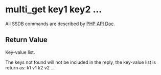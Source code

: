 # multi_get key1 key2 ...

All SSDB commands are described by [PHP API Doc](http://ssdb.io/docs/php/).

## Return Value

Key-value list.

The keys not found will not be included in the reply, the key-value list is return as: k1 v1 k2 v2 ...

